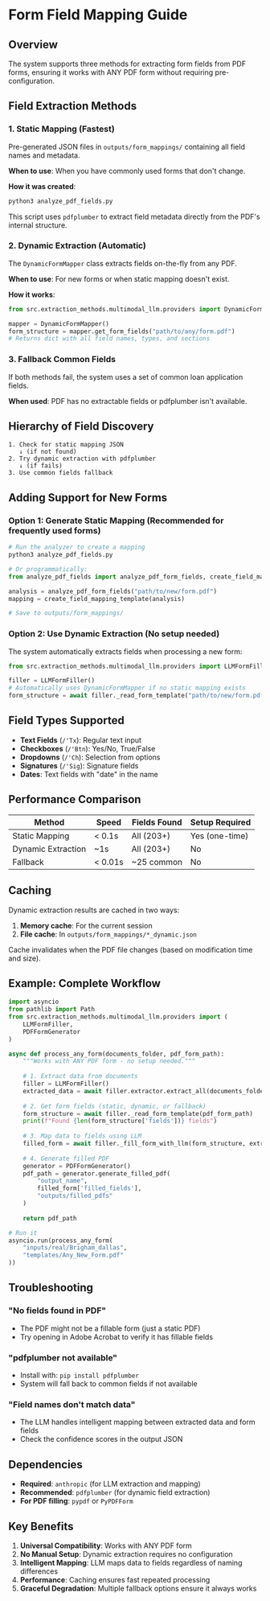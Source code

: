 # Form Field Mapping Guide

## Overview

The system supports three methods for extracting form fields from PDF forms, ensuring it works with ANY PDF form without requiring pre-configuration.

## Field Extraction Methods

### 1. Static Mapping (Fastest)
Pre-generated JSON files in `outputs/form_mappings/` containing all field names and metadata.

**When to use**: When you have commonly used forms that don't change.

**How it was created**:
```bash
python3 analyze_pdf_fields.py
```

This script uses `pdfplumber` to extract field metadata directly from the PDF's internal structure.

### 2. Dynamic Extraction (Automatic)
The `DynamicFormMapper` class extracts fields on-the-fly from any PDF.

**When to use**: For new forms or when static mapping doesn't exist.

**How it works**:
```python
from src.extraction_methods.multimodal_llm.providers import DynamicFormMapper

mapper = DynamicFormMapper()
form_structure = mapper.get_form_fields("path/to/any/form.pdf")
# Returns dict with all field names, types, and sections
```

### 3. Fallback Common Fields
If both methods fail, the system uses a set of common loan application fields.

**When used**: PDF has no extractable fields or pdfplumber isn't available.

## Hierarchy of Field Discovery

```
1. Check for static mapping JSON
   ↓ (if not found)
2. Try dynamic extraction with pdfplumber
   ↓ (if fails)
3. Use common fields fallback
```

## Adding Support for New Forms

### Option 1: Generate Static Mapping (Recommended for frequently used forms)

```python
# Run the analyzer to create a mapping
python3 analyze_pdf_fields.py

# Or programmatically:
from analyze_pdf_fields import analyze_pdf_form_fields, create_field_mapping_template

analysis = analyze_pdf_form_fields("path/to/new/form.pdf")
mapping = create_field_mapping_template(analysis)

# Save to outputs/form_mappings/
```

### Option 2: Use Dynamic Extraction (No setup needed)

The system automatically extracts fields when processing a new form:

```python
from src.extraction_methods.multimodal_llm.providers import LLMFormFiller

filler = LLMFormFiller()
# Automatically uses DynamicFormMapper if no static mapping exists
form_structure = await filler._read_form_template("path/to/new/form.pdf")
```

## Field Types Supported

- **Text Fields** (`/'Tx`): Regular text input
- **Checkboxes** (`/'Btn`): Yes/No, True/False
- **Dropdowns** (`/'Ch`): Selection from options
- **Signatures** (`/'Sig`): Signature fields
- **Dates**: Text fields with "date" in the name

## Performance Comparison

| Method | Speed | Fields Found | Setup Required |
|--------|-------|--------------|----------------|
| Static Mapping | < 0.1s | All (203+) | Yes (one-time) |
| Dynamic Extraction | ~1s | All (203+) | No |
| Fallback | < 0.01s | ~25 common | No |

## Caching

Dynamic extraction results are cached in two ways:
1. **Memory cache**: For the current session
2. **File cache**: In `outputs/form_mappings/*_dynamic.json`

Cache invalidates when the PDF file changes (based on modification time and size).

## Example: Complete Workflow

```python
import asyncio
from pathlib import Path
from src.extraction_methods.multimodal_llm.providers import (
    LLMFormFiller,
    PDFFormGenerator
)

async def process_any_form(documents_folder, pdf_form_path):
    """Works with ANY PDF form - no setup needed."""
    
    # 1. Extract data from documents
    filler = LLMFormFiller()
    extracted_data = await filler.extractor.extract_all(documents_folder)
    
    # 2. Get form fields (static, dynamic, or fallback)
    form_structure = await filler._read_form_template(pdf_form_path)
    print(f"Found {len(form_structure['fields'])} fields")
    
    # 3. Map data to fields using LLM
    filled_form = await filler._fill_form_with_llm(form_structure, extracted_data)
    
    # 4. Generate filled PDF
    generator = PDFFormGenerator()
    pdf_path = generator.generate_filled_pdf(
        "output_name",
        filled_form['filled_fields'],
        "outputs/filled_pdfs"
    )
    
    return pdf_path

# Run it
asyncio.run(process_any_form(
    "inputs/real/Brigham_dallas",
    "templates/Any_New_Form.pdf"
))
```

## Troubleshooting

### "No fields found in PDF"
- The PDF might not be a fillable form (just a static PDF)
- Try opening in Adobe Acrobat to verify it has fillable fields

### "pdfplumber not available"
- Install with: `pip install pdfplumber`
- System will fall back to common fields if not available

### "Field names don't match data"
- The LLM handles intelligent mapping between extracted data and form fields
- Check the confidence scores in the output JSON

## Dependencies

- **Required**: `anthropic` (for LLM extraction and mapping)
- **Recommended**: `pdfplumber` (for dynamic field extraction)
- **For PDF filling**: `pypdf` or `PyPDFForm`

## Key Benefits

1. **Universal Compatibility**: Works with ANY PDF form
2. **No Manual Setup**: Dynamic extraction requires no configuration
3. **Intelligent Mapping**: LLM maps data to fields regardless of naming differences
4. **Performance**: Caching ensures fast repeated processing
5. **Graceful Degradation**: Multiple fallback options ensure it always works